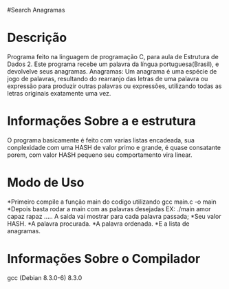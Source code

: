#Search Anagramas

Descrição
=======================================
  Programa feito na linguagem de programação C, para aula de Estrutura de Dados 2.
Este programa recebe um palavra da língua portuguesa(Brasil), e devolvelve seus anagramas.
Anagramas: Um anagrama é uma espécie de jogo de palavras, resultando do rearranjo das letras de uma palavra ou expressão para produzir outras palavras ou expressões, utilizando todas as letras originais exatamente uma vez.

Informações Sobre a e estrutura
=======================================
  O programa basicamente é feito com varias listas encadeada, sua conplexidade com uma HASH de valor primo e grande, é quase consatante porem, com valor HASH pequeno seu comportamento vira linear.

Modo de Uso
=======================================
*Primeiro compile a função main do codigo utilizando gcc main.c -o main
*Depois basta rodar a main com as palavras desejadas EX:
              ./main amor capaz rapaz .....
  A saida vai mostrar para cada palavra passada;
   *Seu valor HASH.
   *A palavra procurada.
   *A palavra ordenada.
   *E a lista de anagramas.
   
Informações Sobre o Compilador
=======================================
gcc (Debian 8.3.0-6) 8.3.0

